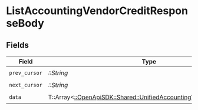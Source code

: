 # ListAccountingVendorCreditResponseBody


## Fields

| Field                                                                                                                             | Type                                                                                                                              | Required                                                                                                                          | Description                                                                                                                       |
| --------------------------------------------------------------------------------------------------------------------------------- | --------------------------------------------------------------------------------------------------------------------------------- | --------------------------------------------------------------------------------------------------------------------------------- | --------------------------------------------------------------------------------------------------------------------------------- |
| `prev_cursor`                                                                                                                     | *::String*                                                                                                                        | :heavy_check_mark:                                                                                                                | N/A                                                                                                                               |
| `next_cursor`                                                                                                                     | *::String*                                                                                                                        | :heavy_check_mark:                                                                                                                | N/A                                                                                                                               |
| `data`                                                                                                                            | T::Array<[::OpenApiSDK::Shared::UnifiedAccountingVendorcreditOutput](../../models/shared/unifiedaccountingvendorcreditoutput.md)> | :heavy_check_mark:                                                                                                                | N/A                                                                                                                               |